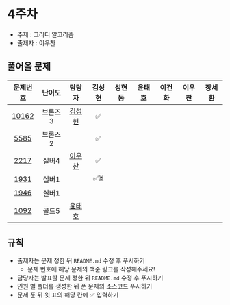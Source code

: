 # 4주차

- 주제 : 그리디 알고리즘
- 출제자 : 이우찬

## 풀어올 문제

|                    문제번호                    | 난이도  |                        담당자                        | 김성현 | 성현동 | 윤태호 | 이건화 | 이우찬 | 장세환 |
| :--------------------------------------------: | :-----: | :--------------------------------------------------: | :----: | :----: | :----: | :----: | :----: | :----: |
| [10162](https://www.acmicpc.net/problem/10162) | 브론즈3 | <a href="https://github.com/sunghyun1356">김성현</a> |   ✅   |        |        |        |        |        |
|  [5585](https://www.acmicpc.net/problem/5585)  | 브론즈2 |                                                      |   ✅   |        |        |        |        |        |
|  [2217](https://www.acmicpc.net/problem/2217)  |  실버4  |  <a href="https://github.com/wchan0409">이우찬</a>   |   ✅   |        |        |        |        |        |
|  [1931](https://www.acmicpc.net/problem/1931)  |  실버1  |                                                      |  ✅⏳  |        |        |        |        |        |
|  [1946](https://www.acmicpc.net/problem/1946)  |  실버1  |                                                      |        |        |        |        |        |        |
|  [1092](https://www.acmicpc.net/problem/1092)  |  골드5  |  <a href="https://github.com/taeho0888">윤태호</a>   |        |        |        |        |        |        |

<!-- 표 입력할 때 아래 거 참고!
[문제번호](https://www.acmicpc.net/problem/문제번호)
<a href="https://github.com/taeho0888">윤태호</a>
<a href="https://github.com/sunghyun1356">김성현</a>
<a href="https://github.com/hyundongSung">성현동</a>
<a href="https://github.com/wchan0409">이우찬</a>
<a href="https://github.com/SehwanChang">장세환</a>
<a href="https://github.com/Gunhot">이건화</a> -->

## 규칙

- 출제자는 문제 정한 뒤 `README.md` 수정 후 푸시하기
  - 문제 번호에 해당 문제의 백준 링크를 작성해주세요!
- 담당자는 발표할 문제 정한 뒤 `README.md` 수정 후 푸시하기
- 인원 별 폴더를 생성한 뒤 푼 문제의 소스코드 푸시하기
- 문제 푼 뒤 윗 표의 해당 칸에 ✅ 입력하기
